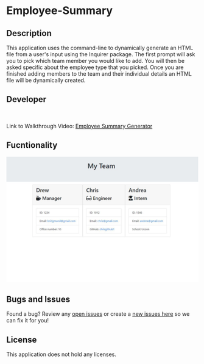 # Employee-Summary

## Description

This application uses the command-line to dynamically generate an HTML file from a user's input using the Inquirer package.  The first prompt will ask you to pick which team member you would like to add.  You will then be asked specific about the employee type that you picked.  Once you are finished adding members to the team and their individual details an HTML file will be dynamically created.  

## Developer 
 
<br>

Link to Walkthrough Video: [Employee Summary Generator](https://drive.google.com/drive/folders/17nDCfFI4kBFiwPOxToqxRuMrSzG6QH_J)

## Fucntionality

![Screenshot](Assets/Screenshot.JPG)

## Bugs and Issues
Found a bug? Review any [open issues][open-issues] or create a [new issues here][new-issue] so we can fix it for you!

## License
This application does not hold any licenses.

[open-issues]: https://github.com/dbridgman1/Employee-Summary/issues
[new-issue]: https://github.com/dbridgman1/Employee-Summary/issues/new